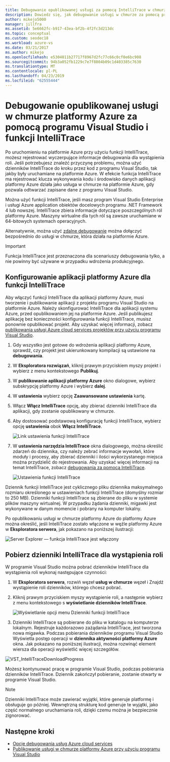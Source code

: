 ```yaml
---
title: Debugowanie opublikowanej usługi za pomocą IntelliTrace w chmurze platformy Azure
description: Dowiedz się, jak debugowanie usługi w chmurze za pomocą programu Visual Studio i funkcji IntelliTrace
author: mikejo5000
manager: jillfra
ms.assetid: 5e6662fc-b917-43ea-bf2b-4f2fc3d213dc
ms.topic: conceptual
ms.custom: seodec18
ms.workload: azure-vs
ms.date: 03/21/2017
ms.author: mikejo
ms.openlocfilehash: e5304011b27717f8967d2fc77c66c0cf0e6bc908
ms.sourcegitcommit: 94b3a052fb1229c7e7f8804b09c1d403385c7630
ms.translationtype: MT
ms.contentlocale: pl-PL
ms.lasthandoff: 04/23/2019
ms.locfileid: "62555444"
---
```

# <a name="debugging-a-published-azure-cloud-service-with-visual-studio-and-intellitrace"></a>Debugowanie opublikowanej usługi w chmurze platformy Azure za pomocą programu Visual Studio i funkcji IntelliTrace
Po uruchomieniu na platformie Azure przy użyciu funkcji IntelliTrace, możesz rejestrować wyczerpujące informacje debugowania dla wystąpienia roli. Jeśli potrzebujesz znaleźć przyczynę problemu, można użyć dzienników IntelliTrace do kroku przez kod z programu Visual Studio, tak jakby były uruchamiane na platformie Azure. W efekcie funkcja IntelliTrace ma rejestrować klucza wykonywania kodu i środowisko danych aplikacji platformy Azure działa jako usługa w chmurze na platformie Azure, gdy pozwala odtwarzać zapisane dane z programu Visual Studio.

Można użyć funkcji IntelliTrace, jeśli masz program Visual Studio Enterprise i usługi Azure application obiektów docelowych programu .NET Framework 4 lub nowszej. IntelliTrace zbiera informacje dotyczące poszczególnych ról platformy Azure. Maszyny wirtualne dla tych ról są zawsze uruchamiane w 64-bitowych systemach operacyjnych.

Alternatywnie, można użyć [zdalne debugowanie](http://go.microsoft.com/fwlink/p/?LinkId=623041) można dołączyć bezpośrednio do usługi w chmurze, która działa na platformie Azure.

> [!IMPORTANT]
> Funkcja IntelliTrace jest przeznaczona dla scenariuszy debugowania tylko, a nie powinny być używane w przypadku wdrożenia produkcyjnego.
>

## <a name="configure-an-azure-application-for-intellitrace"></a>Konfigurowanie aplikacji platformy Azure dla funkcji IntelliTrace
Aby włączyć funkcji IntelliTrace dla aplikacji platformy Azure, musi tworzenie i publikowanie aplikacji z projektu programu Visual Studio na platformie Azure. Należy skonfigurować IntelliTrace dla aplikacji systemu Azure, przed opublikowaniem jej na platformie Azure. Jeśli publikujesz aplikację bez konieczności konfigurowania funkcji IntelliTrace, musisz ponownie opublikować projekt. Aby uzyskać więcej informacji, zobacz [publikowania usługi Azure cloud services projektów przy użyciu programu Visual Studio](http://go.microsoft.com/fwlink/p/?LinkId=623012).

1. Gdy wszystko jest gotowe do wdrożenia aplikacji platformy Azure, sprawdź, czy projekt jest ukierunkowany kompilacji są ustawione na **debugowania**.

1. W **Eksploratora rozwiązań**, kliknij prawym przyciskiem myszy projekt i wybierz z menu kontekstowego **Publikuj**.

1. W **publikowanie aplikacji platformy Azure** okno dialogowe, wybierz subskrypcję platformy Azure i wybierz **dalej**.

1. W **ustawienia** wybierz opcję **Zaawansowane ustawienia** kartę.

1. Włącz **Włącz IntelliTrace** opcję, aby zbierać dzienniki IntelliTrace dla aplikacji, gdy zostanie opublikowany w chmurze.

1. Aby dostosować podstawową konfigurację funkcji IntelliTrace, wybierz opcję **ustawienia** obok **Włącz IntelliTrace**.

    ![Link ustawienia funkcji IntelliTrace](./media/vs-azure-tools-intellitrace-debug-published-cloud-services/intellitrace-settings-link.png)

1. W **ustawienia narzędzia IntelliTrace** okna dialogowego, można określić zdarzeń do dziennika, czy należy zebrać informacje wywołań, które moduły i procesy, aby zbierać dzienniki i ilości wykorzystanego miejsca można przydzielić do rejestrowania. Aby uzyskać więcej informacji na temat IntelliTrace, zobacz [debugowania za pomocą IntelliTrace](http://go.microsoft.com/fwlink/?LinkId=214468).

    ![Ustawienia funkcji IntelliTrace](./media/vs-azure-tools-intellitrace-debug-published-cloud-services/IC519063.png)

Dziennik funkcji IntelliTrace jest cyklicznego pliku dziennika maksymalnego rozmiaru określonego w ustawieniach funkcji IntelliTrace (domyślny rozmiar to 250 MB). Dzienniki funkcji IntelliTrace są zbierane do pliku w systemie plików maszyny wirtualnej. W przypadku żądania dzienniki, migawki jest wykonywane w danym momencie i pobrany na komputer lokalny.

Po opublikowaniu usługi w chmurze platformy Azure do platformy Azure można określić, jeśli IntelliTrace zostało włączone w węźle platformy Azure w **Eksploratora serwera**, jak pokazano na poniższej ilustracji:

![Server Explorer — funkcja IntelliTrace jest włączony](./media/vs-azure-tools-intellitrace-debug-published-cloud-services/IC744134.png)

## <a name="download-intellitrace-logs-for-a-role-instance"></a>Pobierz dzienniki IntelliTrace dla wystąpienia roli
W programie Visual Studio można pobrać dzienników IntelliTrace dla wystąpienia roli wykonaj następujące czynności:

1. W **Eksploratora serwera**, rozwiń węzeł **usług w chmurze** węzeł i Znajdź wystąpienie roli dzienników, którego chcesz pobrać.

1. Kliknij prawym przyciskiem myszy wystąpienie roli, a następnie wybierz z menu kontekstowego s **wyświetlanie dzienników IntelliTrace**.

    ![Wyświetlanie opcji menu Dzienniki funkcji IntelliTrace](./media/vs-azure-tools-intellitrace-debug-published-cloud-services/view-intellitrace-logs.png)

1. Dzienniki IntelliTrace są pobierane do pliku w katalogu na komputerze lokalnym. Rejestruje każdorazowo zażądania IntelliTrace, jest tworzona nowa migawka. Podczas pobierania dzienników programu Visual Studio Wyświetla postęp operacji w **dziennika aktywności platformy Azure** okna. Jak pokazano na poniższej ilustracji, można rozwinąć element wiersza dla operacji wyświetlić więcej szczegółów.

![VST_IntelliTraceDownloadProgress](./media/vs-azure-tools-intellitrace-debug-published-cloud-services/IC745551.png)

Możesz kontynuować pracę w programie Visual Studio, podczas pobierania dzienników IntelliTrace. Dziennik zakończył pobieranie, zostanie otwarty w programie Visual Studio.

> [!NOTE]
> Dzienniki IntelliTrace może zawierać wyjątki, które generuje platformę i obsługuje go później. Wewnętrzną strukturę kod generuje te wyjątki, jako część normalnego uruchamiania roli, dzięki czemu można je bezpiecznie zignorować.
>
>

## <a name="next-steps"></a>Następne kroki
- [Opcje debugowania usług Azure cloud services](vs-azure-tools-debugging-cloud-services-overview.md)
- [Publikowanie usługi w chmurze platformy Azure przy użyciu programu Visual Studio](vs-azure-tools-publishing-a-cloud-service.md)